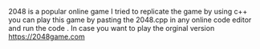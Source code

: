 
2048 is a popular online game I tried to replicate the game by using c++ you can play this game by pasting the 2048.cpp in any online code editor and run the code .
In case you want to play the orginal version https://2048game.com 
